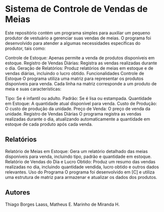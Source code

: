 # Sistema de Controle de Vendas de Meias
Este repositório contém um programa simples para auxiliar um pequeno produtor de vestuário a gerenciar suas vendas de meias. O programa foi desenvolvido para atender a algumas necessidades específicas do produtor, tais como:

Controle de Estoque: Apenas permite a venda de produtos disponíveis em estoque.
Registro de Vendas Diárias: Registra as vendas realizadas durante o dia.
Geração de Relatórios: Produz relatórios de meias em estoque e de vendas diárias, incluindo o lucro obtido.
Funcionalidades
Controle de Estoque
O programa utiliza uma matriz para representar os produtos disponíveis para venda. Cada linha na matriz corresponde a um produto de meia e suas características:

Tipo: Se é infantil ou adulto.
Padrão: Se é lisa ou estampada.
Quantidade em Estoque: A quantidade atual disponível para venda.
Custo de Produção: O custo de produção da unidade.
Preço de Venda: O preço de venda da unidade.
Registro de Vendas Diárias
O programa registra as vendas realizadas durante o dia, atualizando automaticamente a quantidade em estoque de cada produto após cada venda.

## Relatórios
Relatório de Meias em Estoque: Gera um relatório detalhado das meias disponíveis para venda, incluindo tipo, padrão e quantidade em estoque.
Relatório de Vendas do Dia e Lucro Obtido: Produz um resumo das vendas realizadas no dia, incluindo quantidade vendida, lucro obtido e outros dados relevantes.
Uso do Programa
O programa foi desenvolvido em [C] e utiliza uma estrutura de matriz para armazenar e atualizar os dados dos produtos.

## Autores
Thiago Borges Laass, Matheus E. Marinho de Miranda H.
